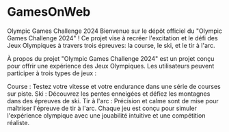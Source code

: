 # GamesOnWeb
Olympic Games Challenge 2024 Bienvenue sur le dépôt officiel du "Olympic Games Challenge 2024" ! Ce projet vise à recréer l'excitation et le défi des Jeux Olympiques à travers trois épreuves: la course, le ski, et le tir à l'arc.

À propos du projet "Olympic Games Challenge 2024" est un projet conçu pour offrir une expérience des Jeux Olympiques. Les utilisateurs peuvent participer à trois types de jeux :

Course : Testez votre vitesse et votre endurance dans une série de courses sur piste. Ski : Découvrez les pentes enneigées et défiez les montagnes dans des épreuves de ski. Tir à l'arc : Précision et calme sont de mise pour maîtriser l'épreuve de tir à l'arc. Chaque jeu est conçu pour simuler l'expérience olympique avec une jouabilité intuitive et une compétition réaliste.
